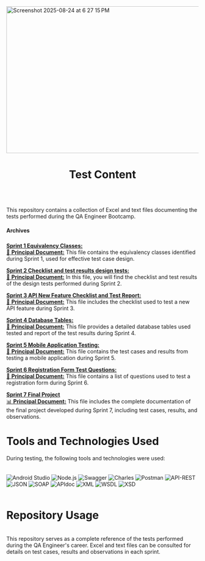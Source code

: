 
<img width="845" height="385" alt="Screenshot 2025-08-24 at 6 27 15 PM" src="https://github.com/user-attachments/assets/bfc0922c-2eb6-4a66-b286-581d4abb1aa8" />

<h1 align="center"> Test Content </h1>
<br>
<br>

This repository contains a collection of Excel and text files documenting the tests performed during the QA Engineer Bootcamp.
<br>

#### **Archives**

##### 

<ins>**Sprint 1 Equivalency Classes:**</ins> 
<br>[📄 **Principal Document:**](https://docs.google.com/spreadsheets/d/1ZsQR5JDVzk0tKzHI2a63PDT5UOJJ0MAvcE270vgwqbY/edit?usp=sharing)
This file contains the equivalency classes identified during Sprint 1, used for effective test case design.

<ins>**Sprint 2 Checklist and test results design tests:**</ins> 
<br>[🎯 **Principal Document:**](https://docs.google.com/spreadsheets/d/1YH92Bb3ZicBCLA1tXTKBs_YZyx-hTOutxvqGYrB8qMg/edit?usp=sharing)
In this file, you will find the checklist and test results of the design tests performed during Sprint 2.

<ins>**Sprint 3 API New Feature Checklist and Test Report:**</ins>
<br>[🚀 **Principal Document:**](https://docs.google.com/spreadsheets/d/1LlgBpQcPsf-fNfQS9yYuAKWxvVNrKnpbGNHuTz6pNO0/edit?usp=sharing)
This file includes the checklist used to test a new API feature during Sprint 3.

<ins>**Sprint 4 Database Tables:**</ins>
<br>[🧩 **Principal Document:**](https://docs.google.com/spreadsheets/d/1NNyriviDy3KFivwMrR60YotL-eT7749rDxvaUvmiIl4/edit?usp=sharing)
This file provides a detailed database tables used tested and report of the test results during Sprint 4.

<ins>**Sprint 5 Mobile Application Testing:**</ins>
<br>[💾 **Principal Document:**](https://docs.google.com/spreadsheets/d/1N6XTc3Z7myjUBxbXWThdqxYeZBftSB1uxwl-ZBnhOIc/edit?usp=sharing)
This file contains the test cases and results from testing a mobile application during Sprint 5.

<ins>**Sprint 6 Registration Form Test Questions:**</ins>
<br>[📂 **Principal Document:**](https://docs.google.com/spreadsheets/d/1KirLZpIfHyVTz4yOY3nt47RvQN-XR_MFs6PF0DkzBW8/edit?usp=sharing)
This file contains a list of questions used to test a registration form during Sprint 6.

<ins>**Sprint 7 Final Project**</ins>
<br>[📊 **Principal Document:**](https://docs.google.com/spreadsheets/d/10W25MWw4TH9_u158vtrkYYiCi2AemuOefW9QXtSwmlM/edit?usp=sharing:)
This file includes the complete documentation of the final project developed during Sprint 7, including test cases, results, and observations.

# **Tools and Technologies Used**

During testing, the following tools and technologies were used:
<br>
<br>
<br>
![Android Studio](https://img.shields.io/badge/Android%20Studio-3DDC84?style=for-the-badge&logo=android-studio&logoColor=white)
![Node.js](https://img.shields.io/badge/Node.js-43853D?style=for-the-badge&logo=node.js&logoColor=white)
![Swagger](https://img.shields.io/badge/Swagger-85EA2D?style=for-the-badge&logo=swagger&logoColor=black)
![Charles](https://img.shields.io/badge/Charles-000000?style=for-the-badge&logo=charles&logoColor=white)
![Postman](https://img.shields.io/badge/Postman-FF6C37?style=for-the-badge&logo=postman&logoColor=white)
![API-REST](https://img.shields.io/badge/API-REST-009688?style=for-the-badge&logoColor=white)
![JSON](https://img.shields.io/badge/JSON-000000?style=for-the-badge&logo=json&logoColor=white)
![SOAP](https://img.shields.io/badge/SOAP-FFCA28?style=for-the-badge&logoColor=black)
![APIdoc](https://img.shields.io/badge/APIdoc-E8E8E8?style=for-the-badge&logoColor=black)
![XML](https://img.shields.io/badge/XML-F68212?style=for-the-badge&logo=xml&logoColor=white)
![WSDL](https://img.shields.io/badge/WSDL-0769AD?style=for-the-badge&logoColor=white)
![XSD](https://img.shields.io/badge/XSD-0077B5?style=for-the-badge&logoColor=white)
<br>
<br>
# **Repository Usage**
<br>
This repository serves as a complete reference of the tests performed during the QA Engineer's career. Excel and text files can be consulted for details on test cases, results and observations in each sprint.
<br>
<br>


